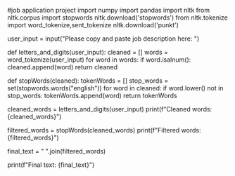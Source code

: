 #job application project
import numpy
import pandas
import nltk
from nltk.corpus import stopwords
nltk.download('stopwords')
from nltk.tokenize import word_tokenize,sent_tokenize
nltk.download('punkt')



user_input = input("Please copy and paste job description here: ")

            
def letters_and_digits(user_input):
    cleaned = []
    words = word_tokenize(user_input)
    for word in words:
        if word.isalnum():
            cleaned.append(word)
    return cleaned
    
def stopWords(cleaned):
    tokenWords = []
    stop_words = set(stopwords.words("english"))
    for word in cleaned:
        if word.lower() not in stop_words:
            tokenWords.append(word)
    return tokenWords

            

cleaned_words = letters_and_digits(user_input)
print(f"Cleaned words: {cleaned_words}")

filtered_words = stopWords(cleaned_words)
print(f"Filtered words: {filtered_words}")

final_text = " ".join(filtered_words)

print(f"Final text: {final_text}")



